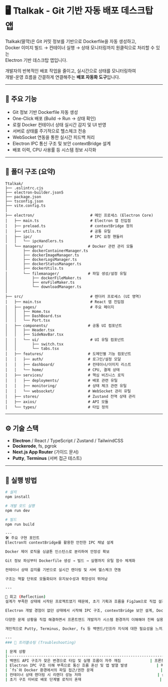 # 🖥️ Ttalkak - Git 기반 자동 배포 데스크탑 앱

Ttalkak(딸깍)은 Git 커밋 정보를 기반으로 Dockerfile을 자동 생성하고,  
Docker 이미지 빌드 → 컨테이너 실행 → 상태 모니터링까지 원클릭으로 처리할 수 있는  
Electron 기반 데스크탑 앱입니다.

개발자의 반복적인 배포 작업을 줄이고, 실시간으로 상태를 모니터링하여  
개발-운영 흐름을 간결하게 연결해주는 **배포 자동화 도구**입니다.

---

## 🚀 주요 기능

- Git 정보 기반 Dockerfile 자동 생성
- One-Click 배포 (Build → Run → 상태 확인)
- 로컬 Docker 컨테이너 상태 실시간 감지 및 UI 반영
- 서버로 상태를 주기적으로 헬스체크 전송
- WebSocket 연동을 통한 실시간 피드백 처리
- Electron IPC 통신 구조 및 보안 contextBridge 설계
- 배포 이력, CPU 사용률 등 시스템 정보 시각화

---

## 📁 폴더 구조 (요약)

```
Ttalkak/
├── .eslintrc.cjs
├── electron-builder.json5
├── package.json
├── tsconfig.json
├── vite.config.ts
│
├── electron/                         # 메인 프로세스 (Electron Core)
│   ├── main.ts                       # Electron 앱 진입점
│   ├── preload.ts                    # contextBridge 정의
│   ├── utils.ts                      # 공통 유틸
│   ├── ipc/                          # IPC 요청 핸들러
│   │   └── ipcHandlers.ts
│   └── managers/                    # Docker 관련 관리 모듈
│       ├── dockerContainerManager.ts
│       ├── dockerImageManager.ts
│       ├── dockerLogsManager.ts
│       ├── dockerStatusManager.ts
│       ├── dockerUtils.ts
│       └── filemanager/             # 파일 생성/설정 유틸
│           ├── dockerFileMaker.ts
│           ├── envFileMaker.ts
│           └── downloadManager.ts
│
├── src/                              # 렌더러 프로세스 (UI 영역)
│   ├── main.tsx                      # React 앱 진입점
│   ├── pages/                        # 주요 페이지
│   │   ├── Home.tsx
│   │   ├── DashBoard.tsx
│   │   └── Port.tsx
│   ├── components/                  # 공통 UI 컴포넌트
│   │   ├── Header.tsx
│   │   ├── SideNavBar.tsx
│   │   └── ui/                       # UI 유틸 컴포넌트
│   │       ├── switch.tsx
│   │       └── tabs.tsx
│   ├── features/                    # 도메인별 기능 컴포넌트
│   │   ├── auth/                    # 로그인/설정 모달
│   │   ├── dashboard/               # 컨테이너/이미지 리스트
│   │   └── home/                    # CPU, 결제 상태
│   ├── services/                    # 핵심 비즈니스 로직
│   │   ├── deployments/             # 배포 관련 유틸
│   │   ├── monitoring/              # 상태 체크 관련 유틸
│   │   └── websocket/               # WebSocket 관리 유틸
│   ├── stores/                      # Zustand 전역 상태 관리
│   ├── axios/                       # API 모듈
│   └── types/                       # 타입 정의

```

---

## ⚙️ 기술 스택

- **Electron** / React / TypeScript / Zustand / TailwindCSS  
- **Dockerode**, fs, pgrok  
- **Next.js App Router** (가이드 문서)  
- **Putty**, **Terminus** (서버 접근 테스트)

---

## 🧪 실행 방법

```bash
# 설치
npm install

# 개발 모드 실행
npm run dev

# 빌드
npm run build

---
🛠️ 주요 구현 포인트
Electron의 contextBridge를 활용한 안전한 IPC 채널 설계

Docker 제어 로직을 싱글톤 인스턴스로 분리하여 안정성 확보

Git 정보 파싱부터 Dockerfile 생성 → 빌드 → 실행까지 유틸 함수 체계화

컨테이너 상태 감지를 기반으로 실시간 렌더링 및 서버 헬스체크 연동

구조는 역할 단위로 모듈화되어 유지보수성과 확장성이 뛰어남

---

🧠 회고 (Reflection)
설계가 부족한 상태에 시작된 프로젝트였기 때문에, 초기 기획과 흐름을 FigJam으로 직접 설계하며 진행 방향을 정리하는 데 많은 시간이 소요되었습니다.

Electron 개발 경험이 없던 상태에서 시작해 IPC 구조, contextBridge 보안 설계, Docker 연동 등 낯선 개념을 하나씩 직접 학습하고 적용하며 성장할 수 있었습니다.

다양한 문제 상황을 직접 해결하면서 프론트엔드 개발자가 시스템 환경까지 이해해야 진짜 실용적인 제품을 만들 수 있다는 것을 체감했습니다.

개인적으로 Putty, Terminus, Docker, fs 등 백엔드/인프라 지식에 대한 필요성을 느끼고 학습하게 된 계기가 되었습니다.

---
### 🧩 트러블슈팅 (Troubleshooting)

| 문제 상황                                                                 | 해결 방법                                                                                      |
|---------------------------------------------------------------------------|-----------------------------------------------------------------------------------------------|
| 백엔드 API 구조가 잦은 변경으로 타입 및 실행 흐름이 자주 깨짐             | 프론트 단에서 로직을 유연하게 처리하고 타입 정의를 재정의하는 방식으로 대응                      |
| Electron IPC 구조 이해 부족으로 통신 흐름 혼선 및 앱 발열 발생             | 메인/렌더러 역할 분리, 싱글톤 패턴 + contextBridge 기반으로 리팩토링                             |
| `fs`와 Docker 환경에서의 파일 접근/권한 문제                              | 권한 설정을 위한 별도 유틸 파일 작성                             |
| 컨테이너 상태 렌더링 시 리렌더 성능 저하                                  | 상태 변화에만 반응하도록 Zustand store를 최소 단위로 분리하여 렌더링 최적화                     |
| 초기 구조 미비로 배포 단계별 로직이 혼재                                   | Git 파싱 → Dockerfile 생성 → 빌드 → 실행 흐름을 유틸/서비스 단위로 분리하여 계층화              |



